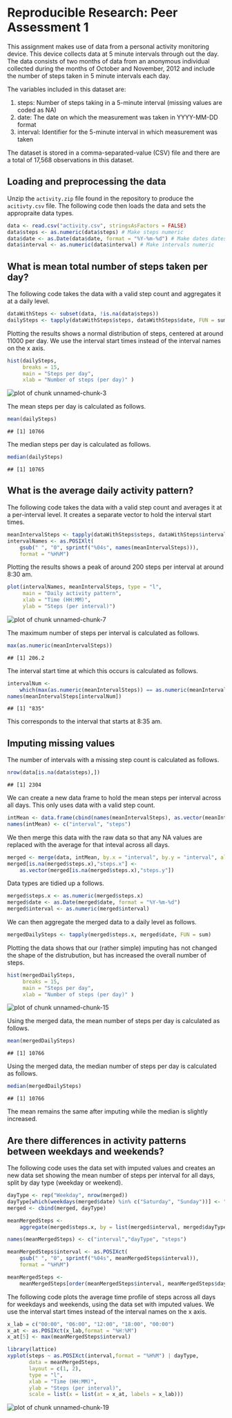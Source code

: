 # Reproducible Research: Peer Assessment 1

This assignment makes use of data from a personal activity monitoring device. This device collects data at 5 minute intervals through out the day. The data consists of two months of data from an anonymous individual collected during the months of October and November, 2012 and include the number of steps taken in 5 minute intervals each day.

The variables included in this dataset are:

1. steps: Number of steps taking in a 5-minute interval (missing values are coded as NA)
2. date: The date on which the measurement was taken in YYYY-MM-DD format
3. interval: Identifier for the 5-minute interval in which measurement was taken

The dataset is stored in a comma-separated-value (CSV) file and there are a total of 17,568 observations in this dataset.
## Loading and preprocessing the data

Unzip the `activity.zip` file found in the repository to produce the `acitivty.csv` file. The following code then loads the data and sets the appropraite data types.


```r
data <- read.csv("activity.csv", stringsAsFactors = FALSE)
data$steps <- as.numeric(data$steps) # Make steps numeric
data$date <- as.Date(data$date, format = "%Y-%m-%d") # Make dates dates
data$interval <- as.numeric(data$interval) # Make intervals numeric
```

## What is mean total number of steps taken per day?

The following code takes the data with a valid step count and aggregates it at a daily level.



```r
dataWithSteps <- subset(data, !is.na(data$steps))
dailySteps <- tapply(dataWithSteps$steps, dataWithSteps$date, FUN = sum)
```

Plotting the results shows a normal distribution of steps, centered at around 11000 per day. We use the interval start times instead of the interval names on the x axis.



```r
hist(dailySteps, 
     breaks = 15, 
     main = "Steps per day", 
     xlab = "Number of steps (per day)" )
```

![plot of chunk unnamed-chunk-3](figure/unnamed-chunk-3.png) 

The mean steps per day is calculated as follows.


```r
mean(dailySteps)
```

```
## [1] 10766
```

The median steps per day is calculated as follows.


```r
median(dailySteps)
```

```
## [1] 10765
```



## What is the average daily activity pattern?

The following code takes the data with a valid step count and averages it at a per-interval level. It creates a separate vector to hold the interval start times.


```r
meanIntervalSteps <- tapply(dataWithSteps$steps, dataWithSteps$interval, FUN = mean)
intervalNames <- as.POSIXlt(
    gsub(" ", "0", sprintf("%04s", names(meanIntervalSteps))), 
    format = "%H%M")
```

Plotting the results shows a peak of around 200 steps per interval at around 8:30 am. 


```r
plot(intervalNames, meanIntervalSteps, type = "l",
     main = "Daily activity pattern",
     xlab = "Time (HH:MM)",
     ylab = "Steps (per interval)")
```

![plot of chunk unnamed-chunk-7](figure/unnamed-chunk-7.png) 

The maximum number of steps per interval is calculated as follows.


```r
max(as.numeric(meanIntervalSteps))
```

```
## [1] 206.2
```

The interval start time at which this occurs is calculated as follows.


```r
intervalNum <- 
    which(max(as.numeric(meanIntervalSteps)) == as.numeric(meanIntervalSteps))
names(meanIntervalSteps[intervalNum])
```

```
## [1] "835"
```

This corresponds to the interval that starts at 8:35 am.

## Imputing missing values

The number of intervals with a missing step count is calculated as follows.


```r
nrow(data[is.na(data$steps),])
```

```
## [1] 2304
```

We can create a new data frame to hold the mean steps per interval across all days. This only uses data with a valid step count.



```r
intMean <- data.frame(cbind(names(meanIntervalSteps), as.vector(meanIntervalSteps)))
names(intMean) <- c("interval", "steps")
```

We then merge this data with the raw data so that any NA values are replaced with the average for that inteval across all days.


```r
merged <- merge(data, intMean, by.x = "interval", by.y = "interval", all.x = TRUE)
merged[is.na(merged$steps.x),"steps.x"] <- 
    as.vector(merged[is.na(merged$steps.x),"steps.y"]) 
```

Data types are tidied up a follows.


```r
merged$steps.x <- as.numeric(merged$steps.x)
merged$date <- as.Date(merged$date, format = "%Y-%m-%d")
merged$interval <- as.numeric(merged$interval)
```

We can then aggregate the merged data to a daily level as follows.


```r
mergedDailySteps <- tapply(merged$steps.x, merged$date, FUN = sum)
```

Plotting the data shows that our (rather simple) imputing has not changed the shape of the distrubution, but has increased the overall number of steps. 


```r
hist(mergedDailySteps, 
     breaks = 15, 
     main = "Steps per day", 
     xlab = "Number of steps (per day)" )
```

![plot of chunk unnamed-chunk-15](figure/unnamed-chunk-15.png) 

Using the merged data, the mean number of steps per day is calculated as follows.


```r
mean(mergedDailySteps)
```

```
## [1] 10766
```

Using the merged data, the median number of steps per day is calculated as follows.


```r
median(mergedDailySteps)
```

```
## [1] 10766
```

The mean remains the same after imputing while the median is slightly increased.

## Are there differences in activity patterns between weekdays and weekends?

The following code uses the data set with imputed values and creates an new data set showing the mean number of steps per interval for all days, split by day type (weekday or weekend). 


```r
dayType <- rep("Weekday", nrow(merged))
dayType[which(weekdays(merged$date) %in% c("Saturday", "Sunday"))] <- "Weekend"
merged <- cbind(merged, dayType)

meanMergedSteps <- 
    aggregate(merged$steps.x, by = list(merged$interval, merged$dayType), FUN = mean)

names(meanMergedSteps) <- c("interval","dayType", "steps")

meanMergedSteps$interval <- as.POSIXct(
    gsub(" ", "0", sprintf("%04s", meanMergedSteps$interval)), 
    format = "%H%M")

meanMergedSteps <- 
    meanMergedSteps[order(meanMergedSteps$interval, meanMergedSteps$dayType),]
```

The following code plots the average time profile of steps across all days for weekdays and weekends, using the data set with imputed values. We use the interval start times instead of the interval names on the x axis.


```r
x_lab = c("00:00", "06:00", "12:00", "18:00", "00:00")
x_at <- as.POSIXct(x_lab,format = "%H:%M")
x_at[5] <- max(meanMergedSteps$interval)

library(lattice)
xyplot(steps ~ as.POSIXct(interval,format = "%H%M") | dayType, 
       data = meanMergedSteps,
       layout = c(1, 2), 
       type = "l",
       xlab = "Time (HH:MM)",
       ylab = "Steps (per interval)",
       scale = list(x = list(at = x_at, labels = x_lab)))
```

![plot of chunk unnamed-chunk-19](figure/unnamed-chunk-19.png) 
